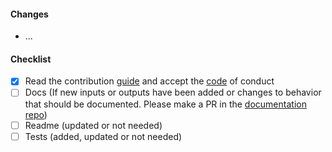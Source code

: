 #### Changes

- ...

#### Checklist

<!-- please check all items and add your own -->

- [x] Read the contribution [guide](https://github.com/game-ci/unity-builder/blob/main/CONTRIBUTING.md) and accept the
      [code](https://github.com/game-ci/unity-builder/blob/main/CODE_OF_CONDUCT.md) of conduct
- [ ] Docs (If new inputs or outputs have been added or changes to behavior that should be documented. Please make a PR
      in the [documentation repo](https://github.com/game-ci/documentation))
- [ ] Readme (updated or not needed)
- [ ] Tests (added, updated or not needed)
